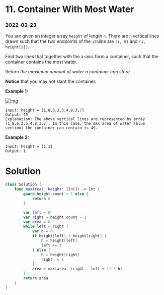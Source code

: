 # 11. Container With Most Water

### 2022-02-23

You are given an integer array `height` of length `n`. There are `n` vertical lines drawn such that the two endpoints of the `ith`line are `(i, 0)` and `(i, height[i])`.

Find two lines that together with the x-axis form a container, such that the container contains the most water.

Return *the maximum amount of water a container can store*.

**Notice** that you may not slant the container.

 

**Example 1:**

![img](https://s3-lc-upload.s3.amazonaws.com/uploads/2018/07/17/question_11.jpg)

```
Input: height = [1,8,6,2,5,4,8,3,7]
Output: 49
Explanation: The above vertical lines are represented by array [1,8,6,2,5,4,8,3,7]. In this case, the max area of water (blue section) the container can contain is 49.
```

**Example 2:**

```
Input: height = [1,1]
Output: 1
```



# Solution

```swift
class Solution {
    func maxArea(_ height: [Int]) -> Int {
        guard height.count > 1 else {
            return 0
        }

        var left = 0
        var right = height.count - 1
        var area = 0
        while left < right {
            var h = 0
            if height[left] < height[right] {
                h = height[left]
                left += 1
            } else {
                h = height[right]
                right -= 1
            }
            area = max(area, (right - left + 1) * h)
        }
        return area
    }
}
```
